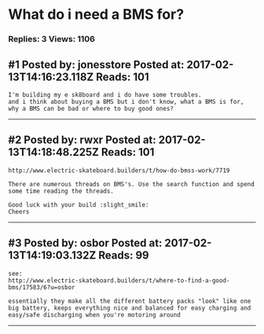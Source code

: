 # What do i need a BMS for?

### Replies: 3 Views: 1106

## \#1 Posted by: jonesstore Posted at: 2017-02-13T14:16:23.118Z Reads: 101

```
I'm building my e sk8board and i do have some troubles.
and i think about buying a BMS but i don't know, what a BMS is for, why a BMS can be bad or where to buy good ones?
```

---
## \#2 Posted by: rwxr Posted at: 2017-02-13T14:18:48.225Z Reads: 101

```
http://www.electric-skateboard.builders/t/how-do-bmss-work/7719

There are numerous threads on BMS's. Use the search function and spend some time reading the threads.

Good luck with your build :slight_smile:
Cheers
```

---
## \#3 Posted by: osbor Posted at: 2017-02-13T14:19:03.132Z Reads: 99

```
see:
http://www.electric-skateboard.builders/t/where-to-find-a-good-bms/17583/6?u=osbor

essentially they make all the different battery packs "look" like one big battery, keeps everything nice and balanced for easy charging and easy/safe discharging when you're motoring around
```

---
